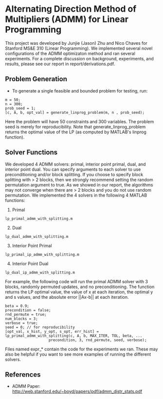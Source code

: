 # Alternating Direction Method of Multipliers (ADMM) for Linear Programming

This project was developed by Junjie (Jason) Zhu and Nico Chaves for Stanford MS&E 310 (Linear Programming). We implemented several novel configurations of the ADMM optimizaton method and ran several experiments. For a complete discussion on background, experiments, and results, please see our report in report/derivations.pdf.

## Problem Generation

- To generate a single feasible and bounded problem for testing, run:
```
m = 50;
n = 300;
prob_seed = 1;
[c, A, b, opt_val] = generate_linprog_problem(m, n , prob_seed);
```

Here the problem will have 50 constraints and 300 variables. The problem seed is merely for reproducibility. Note that generate_linprog_problem returns the optimal value of the LP (as computed by MATLAB's linprog function).

## Solver Functions

We developed 4 ADMM solvers: primal, interior point primal, dual, and interior point dual. You can specify arguments to each solver to use preconditioning and/or block splitting. If you choose to specify block splitting with > 2 blocks, then we strongly recommend setting the random permutation argument to true. As we showed in our report, the algorithms may not converge when there are > 2 blocks and you do not use random permutation. We implemented the 4 solvers in the following 4 MATLAB functions:

1) Primal
```
lp_primal_admm_with_splitting.m 
```

2) Dual
```
lp_dual_admm_with_splitting.m
```

3) Interior Point Primal 
```
lp_primal_ip_admm_with_splitting.m
```

4) Interior Point Dual
```
lp_dual_ip_admm_with_splitting.m
```

For example, the following code will run the primal ADMM solver with 3 blocks, randomly permuted updates, and no preconditioning. The function returns the LP optimal value, the value of x at each iteration, the optimal y and s values, and the absolute error ||Ax-b|| at each iteration.

```
beta = 0.9;
precondition = false;
rnd_permute = true;
num_blocks = 3;
verbose = true;
seed = 0; // for reproducibility
[opt_val, x_hist, y_opt, s_opt, err_hist] = lp_primal_admm_with_splitting(c, A, b, MAX_ITER, TOL, beta, ...
                    precondition, 3, rnd_permute, seed, verbose);
```

Files named expr\_\* contain the code for the experiments we ran. These may also be helpful if you want to see more examples of running the different solvers. 

## References
- ADMM Paper: http://web.stanford.edu/~boyd/papers/pdf/admm_distr_stats.pdf
